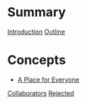 # Summary

[Introduction](introduction.md)
[Outline](outline.md)

# Concepts

- [A Place for Everyone]()

[Collaborators](collaborators.md)
[Rejected](rejected.md)